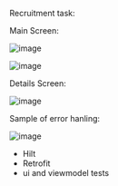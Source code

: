 Recruitment task:

Main Screen:

![image](https://github.com/user-attachments/assets/7158e7ad-2b88-4779-8177-a1143f176d54)


![image](https://github.com/user-attachments/assets/d35f7cde-aa1e-470a-9256-ddd807f2fa41)

Details Screen:

![image](https://github.com/user-attachments/assets/ab20617d-bb5e-49a2-8cd3-39a80ae04553)

Sample of error hanling:

![image](https://github.com/user-attachments/assets/94d7b6f6-e67e-4394-abf7-04a1507ef822)


- Hilt
- Retrofit
- ui and viewmodel tests



